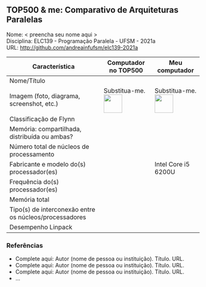 TOP500 & me: Comparativo de Arquiteturas Paralelas
--------------------------------------------------

Nome: < preencha seu nome aqui >  
Disciplina: ELC139 - Programação Paralela - UFSM - 2021a  
URL: http://github.com/andreainfufsm/elc139-2021a  

| Característica                                            | Computador no TOP500  | Meu computador    |
| --------------------------------------------------------- | --------------------- | ---------------   |
| Nome/Título                                               |                       |                   |
| Imagem (foto, diagrama, screenshot, etc.)                 | Substitua-me. <img src="http://www.top500.org/static//images/Top500_logo.png" width="48"> | Substitua-me. <img src="http://www.top500.org/static//images/Top500_logo.png" width="48">|
| Classificação de Flynn                                    |                       |                   |
| Memória: compartilhada, distribuída ou ambas?             |                       |                   |
| Número total de núcleos de processamento                  |                       |                   |
| Fabricante e modelo do(s) processador(es)                 |                       |Intel Core i5 6200U|
| Frequência do(s) processador(es)                          |                       |                   |
| Memória total                                             |                       |                   |
| Tipo(s) de interconexão entre os núcleos/processadores    |                       |                   |
| Desempenho Linpack                                        |                       |                   |

### Referências
- Complete aqui: Autor (nome de pessoa ou instituição). Título. URL.
- Complete aqui: Autor (nome de pessoa ou instituição). Título. URL.
- Complete aqui: Autor (nome de pessoa ou instituição). Título. URL.
- ...
